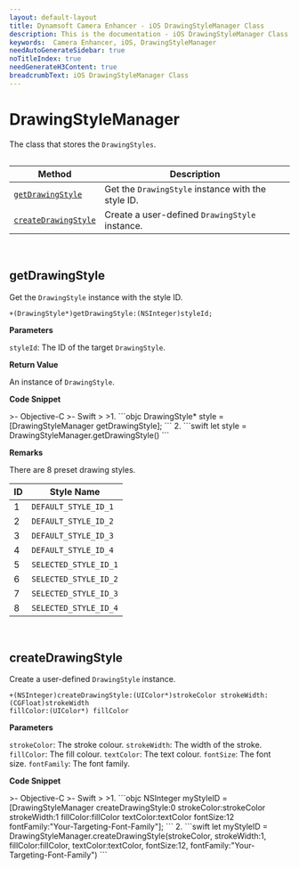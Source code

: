 ```yaml
---
layout: default-layout
title: Dynamsoft Camera Enhancer - iOS DrawingStyleManager Class
description: This is the documentation - iOS DrawingStyleManager Class page of Dynamsoft Camera Enhancer.
keywords:  Camera Enhancer, iOS, DrawingStyleManager
needAutoGenerateSidebar: true
noTitleIndex: true
needGenerateH3Content: true
breadcrumbText: iOS DrawingStyleManager Class
---
```


# DrawingStyleManager

The class that stores the `DrawingStyles`.

```objc
```

| Method | Description |
| ------ | ----------- |
| [`getDrawingStyle`](#getdrawingstyle) | Get the `DrawingStyle` instance with the style ID. |
| [`createDrawingStyle`](#createdrawingstyle) | Create a user-defined `DrawingStyle` instance. |

&nbsp;

## getDrawingStyle

Get the `DrawingStyle` instance with the style ID.

```objc
+(DrawingStyle*)getDrawingStyle:(NSInteger)styleId;
```

**Parameters**

`styleId`: The ID of the target `DrawingStyle`.

**Return Value**

An instance of `DrawingStyle`.

**Code Snippet**

<div class="sample-code-prefix"></div>
>- Objective-C
>- Swift
>
>1. 
```objc
DrawingStyle* style = [DrawingStyleManager getDrawingStyle];
```
2. 
```swift
let style = DrawingStyleManager.getDrawingStyle()
```

**Remarks**

There are 8 preset drawing styles.

| ID | Style Name |
| -- | ---------- |
| 1 | `DEFAULT_STYLE_ID_1` |
| 2 | `DEFAULT_STYLE_ID_2` |
| 3 | `DEFAULT_STYLE_ID_3` |
| 4 | `DEFAULT_STYLE_ID_4` |
| 5 | `SELECTED_STYLE_ID_1` |
| 6 | `SELECTED_STYLE_ID_2` |
| 7 | `SELECTED_STYLE_ID_3` |
| 8 | `SELECTED_STYLE_ID_4` |

&nbsp;

## createDrawingStyle

Create a user-defined `DrawingStyle` instance.

```objc
+(NSInteger)createDrawingStyle:(UIColor*)strokeColor strokeWidth:(CGFloat)strokeWidth 
fillColor:(UIColor*) fillColor
```

**Parameters**

`strokeColor`: The stroke colour.
`strokeWidth`: The width of the stroke.
`fillColor`: The fill colour.
`textColor`: The text colour.
`fontSize`: The font size.
`fontFamily`: The font family.

**Code Snippet**

<div class="sample-code-prefix"></div>
>- Objective-C
>- Swift
>
>1. 
```objc
NSInteger myStyleID = [DrawingStyleManager createDrawingStyle:0 strokeColor:strokeColor strokeWidth:1 fillColor:fillColor textColor:textColor fontSize:12 fontFamily:"Your-Targeting-Font-Family"];
```
2. 
```swift
let myStyleID = DrawingStyleManager.createDrawingStyle(strokeColor, strokeWidth:1, fillColor:fillColor, textColor:textColor, fontSize:12, fontFamily:"Your-Targeting-Font-Family")
```
